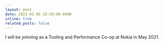 ```yaml
---
layout: post
date: 2021-01-05 15:59:00-0400
inline: true
related_posts: false
---
```


I will be joinning as a Tooling and Performance Co-op at Nokia in May 2021. 
